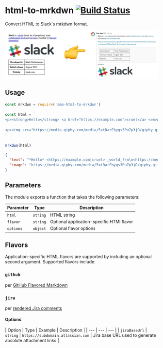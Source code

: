 # html-to-mrkdwn [![Build Status](https://travis-ci.org/namoscato/html-to-mrkdwn.svg?branch=master)](https://travis-ci.org/namoscato/html-to-mrkdwn)

Convert HTML to Slack's [mrkdwn](https://api.slack.com/docs/message-formatting) format.

![screenshots](screenshots.jpg)

## Usage

```js
const mrkdwn = require('amo-html-to-mrkdwn')

const html = `
<p><strong>Hello</strong> <a href="https://example.com">cruel</a> <em>world</em>!</p>

<p><img src="https://media.giphy.com/media/5xtDarEbygs3Pu7p3jO/giphy.gif"></p>
`

mrkdwn(html)
```

```json
{
  "text": "*Hello* <https://example.com|cruel> _world_!\n\n<https://media.giphy.com/media/5xtDarEbygs3Pu7p3jO/giphy.gif>",
  "image": "https://media.giphy.com/media/5xtDarEbygs3Pu7p3jO/giphy.gif",
}
```

## Parameters

The module exports a function that takes the following parameters:

| Parameter | Type | Description |
| --- | --- | --- |
| `html` | `string` | HTML string |
| `flavor` | `string` | Optional application-specific HTMl flavor |
| `options` | `object` | Optional flavor options |

## Flavors

Application-specific HTML flavors are supported by including an optional second argument. Supported flavors include:

### `github`

per [GitHub Flavored Markdown](https://github.github.com/gfm/)

### `jira`

per [rendered Jira comments](https://developer.atlassian.com/cloud/jira/platform/rest/#span-class-parameter-name-expand-span-15)

#### Options

| Option | Type | Example | Description |
| --- | --- | --- |
| `jiraBaseUrl` | `string` | `https://subdomain.atlassian.com` | Jira base URL used to generate absolute attachment links |
